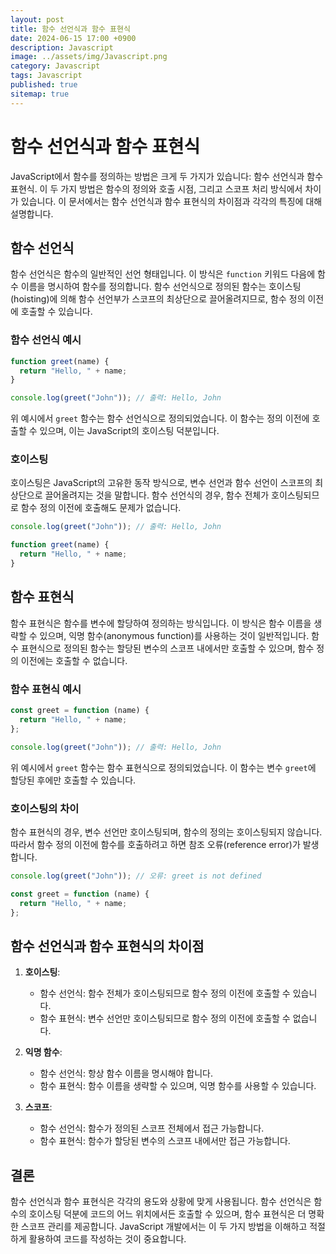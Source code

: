 ```yaml
---
layout: post
title: 함수 선언식과 함수 표현식
date: 2024-06-15 17:00 +0900
description: Javascript
image: ../assets/img/Javascript.png
category: Javascript
tags: Javascript
published: true
sitemap: true
---
```


# 함수 선언식과 함수 표현식

JavaScript에서 함수를 정의하는 방법은 크게 두 가지가 있습니다: 함수 선언식과 함수 표현식. 이 두 가지 방법은 함수의 정의와 호출 시점, 그리고 스코프 처리 방식에서 차이가 있습니다. 이 문서에서는 함수 선언식과 함수 표현식의 차이점과 각각의 특징에 대해 설명합니다.

## 함수 선언식

함수 선언식은 함수의 일반적인 선언 형태입니다. 이 방식은 `function` 키워드 다음에 함수 이름을 명시하여 함수를 정의합니다. 함수 선언식으로 정의된 함수는 호이스팅(hoisting)에 의해 함수 선언부가 스코프의 최상단으로 끌어올려지므로, 함수 정의 이전에 호출할 수 있습니다.

### 함수 선언식 예시

```javascript
function greet(name) {
  return "Hello, " + name;
}

console.log(greet("John")); // 출력: Hello, John
```

위 예시에서 `greet` 함수는 함수 선언식으로 정의되었습니다. 이 함수는 정의 이전에 호출할 수 있으며, 이는 JavaScript의 호이스팅 덕분입니다.

### 호이스팅

호이스팅은 JavaScript의 고유한 동작 방식으로, 변수 선언과 함수 선언이 스코프의 최상단으로 끌어올려지는 것을 말합니다. 함수 선언식의 경우, 함수 전체가 호이스팅되므로 함수 정의 이전에 호출해도 문제가 없습니다.

```javascript
console.log(greet("John")); // 출력: Hello, John

function greet(name) {
  return "Hello, " + name;
}
```

## 함수 표현식

함수 표현식은 함수를 변수에 할당하여 정의하는 방식입니다. 이 방식은 함수 이름을 생략할 수 있으며, 익명 함수(anonymous function)를 사용하는 것이 일반적입니다. 함수 표현식으로 정의된 함수는 할당된 변수의 스코프 내에서만 호출할 수 있으며, 함수 정의 이전에는 호출할 수 없습니다.

### 함수 표현식 예시

```javascript
const greet = function (name) {
  return "Hello, " + name;
};

console.log(greet("John")); // 출력: Hello, John
```

위 예시에서 `greet` 함수는 함수 표현식으로 정의되었습니다. 이 함수는 변수 `greet`에 할당된 후에만 호출할 수 있습니다.

### 호이스팅의 차이

함수 표현식의 경우, 변수 선언만 호이스팅되며, 함수의 정의는 호이스팅되지 않습니다. 따라서 함수 정의 이전에 함수를 호출하려고 하면 참조 오류(reference error)가 발생합니다.

```javascript
console.log(greet("John")); // 오류: greet is not defined

const greet = function (name) {
  return "Hello, " + name;
};
```

## 함수 선언식과 함수 표현식의 차이점

1. **호이스팅**:

   - 함수 선언식: 함수 전체가 호이스팅되므로 함수 정의 이전에 호출할 수 있습니다.
   - 함수 표현식: 변수 선언만 호이스팅되므로 함수 정의 이전에 호출할 수 없습니다.

2. **익명 함수**:

   - 함수 선언식: 항상 함수 이름을 명시해야 합니다.
   - 함수 표현식: 함수 이름을 생략할 수 있으며, 익명 함수를 사용할 수 있습니다.

3. **스코프**:
   - 함수 선언식: 함수가 정의된 스코프 전체에서 접근 가능합니다.
   - 함수 표현식: 함수가 할당된 변수의 스코프 내에서만 접근 가능합니다.

## 결론

함수 선언식과 함수 표현식은 각각의 용도와 상황에 맞게 사용됩니다. 함수 선언식은 함수의 호이스팅 덕분에 코드의 어느 위치에서든 호출할 수 있으며, 함수 표현식은 더 명확한 스코프 관리를 제공합니다. JavaScript 개발에서는 이 두 가지 방법을 이해하고 적절하게 활용하여 코드를 작성하는 것이 중요합니다.

